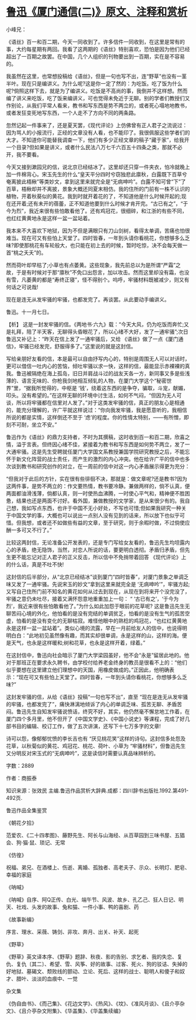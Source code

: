 # [鲁迅《厦门通信(二)》原文、注释和赏析](https://www.vrrw.net/wx/9569.html)

小峰兄：

《语丝》百一和百二期，今天一同收到了。许多信件一同收到，在这里是常有的事，大约每星期有两回。我看了这两期的《语丝》特别喜欢，恐怕是因为他们已经超出了一百期之故罢。在中国，几个人组织的刊物要出到一百期，实在是不容易的。

我虽然在这里，也常想投稿给《语丝》，但是一句也写不出，连“野草”也没有一茎半叶。现在只是编讲义。为什么呢?这是你一定了然的：为吃饭。吃了饭为什么呢?倘照这样下去，就是为了编讲义。吃饭是不高尚的事，我倒并不这样想。然而编了讲义来吃饭，吃了饭来编讲义，可也觉得未免近于无聊。别的学者们教授们又作别论，从我们平常人看来，教书和写东西是势不两立的，或者死心塌地地教书，或者发狂变死地写东西，一个人走不了方向不同的两条路。

忽然记起一件事来了，还是夏天罢，《现代评论》上仿佛曾有正人君子之流说过：因为骂人的小报流行，正经的文章没有人看，也不能印了。我很佩服这些学者们的大才。不知道你可能替我调查一下，他们有多少正经文章的稿子“藏于家”，给我开一个目录?但如果是讲义，或者什么民法八万七千六百五十四条之类，那就不必开，我不要看。

今天又接到漱园兄的信，说北京已经结冰了。这里却还只穿一件夹衣，怕冷就晚上加一件棉背心。宋玉先生的什么“皇天平分四时兮窃独悲此廪秋，白露既下百草兮奄离披此梧楸”等类妙文，拿到这里来就完全是“无病呻吟”。白露不知可曾“下”了百草，梧楸却并不离披，景象大概还同夏末相仿。我的住所的门前有一株不认识的植物，开着秋葵似的黄花。我到时就开着花的了，不知道他是什么时候开起的;现在还开着;还有未开的蓓蕾，正不知道他要到什么时候才肯开完。“古已有之”，“于今为烈”，我近来很有些怕敢看他了。还有鸡冠花，很细碎，和江浙的有些不同，也红红黄黄地永是这样一盆一盆站着。

我本来不大喜欢下地狱，因为不但是满眼只有刀山剑树，看得太单调，苦痛也怕很难当。现在可又有些怕上天堂了。四时皆春，一年到头请你看桃花，你想够多么乏味?即使那桃花有车轮般大，也只能在初上去的时候，暂时吃惊，决不会每天做一首“桃之夭夭”的。

然而荷叶却早枯了;小草也有点萎黄。这些现象，我先前总以为是所谓“严霜”之故，于是有时候对于那“廪秋”不免口出怨言，加以攻击。然而这里却没有霜，也没有雪，凡萎黄的都是“寿终正寝”，怪不得别个。呜呼，牢骚材料既被减少，则又有何话之可说哉!

现在是连无从发牢骚的牢骚，也都发完了。再谈罢。从此要动手编讲义。

鲁迅。十一月七日。



【析】 这是一封发牢骚的信。《两地书·六九》载：“今天大风，仍为吃饭而奔忙;又是礼拜，陪了半天客，无聊得头昏眼花了，所以心绪不大好，发了一通牢骚”;次日鲁迅又补记上：“昨天在信上发了一通牢骚后，又给 《语丝》做了一点《厦门通信》，牢骚已经发完，舒服得多了。”这里说的就是这封信。

写给亲朋好友看的信，本是最可以自由抒写内心的，特别是周围无人可以对话时，更可以借信一吐内心的苦恼，倾吐牢骚以求一快，这样的信，最能显示赤裸裸的真我。鲁迅被隔绝在海上孤岛，旧日并肩战斗过的战友天各一方，新同事又多是些浅薄的、语言无味的、你枪我剑地相互倾轧的人物，在厦门大学这个“秘密世界”里，“据我所觉得的，中枢是 ‘钱’，绕着这东西的是争夺，骗取，斗宠，献媚，叩头。没有希望的。”在这样无聊的环境中讨生活，如何不气闷，“但因为无人可谈，所以将牢骚都在信里对人发了。”对于这类发牢骚的信，真正的朋友心是相通的，能充分理解的，许广平就这样说过：“你向我发牢骚，我是愿意听的，我相信所说的都是实情，这样倒还不至于 ‘虑’的程度。你的性情太特别，——有所憎，即刻不可耐，坐立不安。”

鲁迅作为《语丝》的鼎力支持者，不时为其撰稿，这时收到百一和百二期，欣喜之情，溢于言表。但终因心绪不佳，紧接着为教书和写东西是如何势不两立，发了一大通牢骚。这是先生受聘就任厦门大学国文系教授兼国学院研究教授之后，不能忘怀于新文化阵营的战士责任，而产生的激烈的内心冲突。他在给许广平的信中也多次谈到教书和研究创作的对立，在一周前的信中对这一内心矛盾展示得更为充分：

“但我对于此后的方针，实在很有些徘徊不决，那就是：做文章呢?还是教书?因为这两件事，是势不两立的：作文要热情，教书要冷静。兼做两样的，倘不认真，便两面都油滑浅薄，倘都认真，则一时使热血沸腾，一时使心平气和，精神便不胜困惫，结果也还是两面不讨好。看外国，兼做教授的文学家，是从来很少有的。我自己想，我如写点东西，也许于中国不无小好处，不写也可惜;但如果我研究一种关于中国文学的事，大概也可以说出一点别人没有见到的话来，所以放下也似乎可惜。但我想，或者还不如做些有益的文章，至于研究，则于余暇时做，不过倘使应酬一多可又不行了。”

比较这两封信，无论准备公开发表的，还是专门写给女友看的，鲁迅先生均坦露内心的矛盾，绝无隐饰，当然，对恋人所说的话，要更明白透彻。矛盾归矛盾，但先生更不能忘记对正人君子的正义反击，所以信中不免捎带着回答 《现代评论》上的什么话，真是不吐不快!

这封信的后半部分，从“北京已经结冰”谈到厦门“四时皆春”，对厦门景象之单调乏味又发了一通牢骚。先说宋玉的妙文“拿到这里来就完全是 ‘无病呻吟’”，牢骚方起; 又写自己住所门前不知名的黄花如何从过去到现在，从现在到将来开个没完没了，牢骚之意仍未吐尽，接着又满怀怨意地重重加上一句： “ ‘古已有之’，‘于今为烈’，我近来很有些怕敢看他了。”为什么如此加怨于眼前的花草呢? 这是鲁迅先生无聊苦闷心境的外化，他怕看的是没有完结的单调贫乏，怕看的是没有生气的孤苦空虚，怕看的是没有变化的无聊枯寂。难怪他眼中的熟稔的鸡冠花，“也红红黄黄地永是这样一盆一盆站着”。类似心境的流露，早在一月前给友人的信中，也说得明明白白：“此地初见虽然像有趣，而其实却很单调，永是这样的山，这样的海。便是天气，也永是这样暖和;树和花草，也永是这样开着，绿着。”

在这封信中，鲁迅向社会暗示了厦门大学梁园虽好，他不会“永是”留居此地的。他对于那班正在要求永久聘书，由学校付给养老金终身的教员是很看不上的：“他们似乎要想在这里建立他们理想中的天国，用橡皮做成的。”正因此，他明确表示：“现在可又有些怕上天堂了。四时皆春，一年到头请你看桃花，你想够多么乏味?”

这封发牢骚的信，从给《语丝》投稿“一句也写不出”，直至 “现在是连无从发牢骚的牢骚，也都发完了”，痛快淋漓地倾诉了内心的单调乏味、孤苦无聊、矛盾苦闷。鲁迅先生自知发牢骚说愤话，终究不好，其实，他仍然毫不懈怠地工作着，在厦门四个多月里，他不但开了《中国文学史》、《中国小说史》等课程，完成了好几部书目的编辑、校订工作，做了五次讲演，还写下十七万多字的文章!

诗可以怨，像郁郁忧愤的李长吉也有 “厌见桃花笑”这样的诗句。这封信多处怨及花草，以秋菊似的黄花、鸡冠花、桃花、荷叶、小草为 “牢骚材料”，但鲁迅先生又分明反对宋玉式的“无病呻吟”，这是读信时需要认真品味辨析的。

字数：2889

作者：商振泰

知识来源：张效民 主编.鲁迅作品赏析大辞典.成都：四川辞书出版社.1992.第491-492页.

鲁迅作品全集鉴赏

《朝花夕拾》

范爱农、《二十四孝图》、藤野先生、阿长与山海经、从百草园到三味书屋、五猖会、狗·猫·鼠、琐记、无常

《仿徨》

祝福、弟兄、在酒楼上、伤逝、离婚、孤独者、高老夫子、示众、长明灯、肥皂、幸福的家庭

《呐喊》

《呐喊》自序、阿Q正传、白光、端午节、风波、故乡、孔乙己、狂人日记、明天、社戏、头发的故事、兔和猫、一件小事、鸭的喜剧、药

《故事新编》

序言、理水、采薇、铸剑、非攻、奔月、出关、补天、起死

《野草》

《野草》英文译本序、《野草》题辞、秋夜、影的告别、求乞者、我的失恋、复仇、复仇〔其二〕、希望、雪、风筝、好的故事、过客、死火、狗的驳诘、失掉的好地狱、墓碣文、颓败线的颤动、立论、死后、这样的战士、聪明人和傻子和奴才、腊叶、淡淡的血痕中、一觉

杂文集

《伪自由书》、《而己集》、《花边文学》、《热风》、《坟》、《准风月谈》、《且介亭杂文》、《且介亭杂文附集》、《华盖集》、《华盖集续编》


